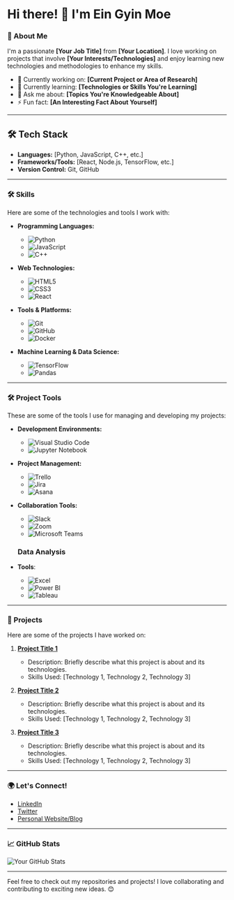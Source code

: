 # Hi there! 👋 I'm Ein Gyin Moe

### 🌟 About Me
I'm a passionate **[Your Job Title]** from **[Your Location]**. I love working on projects that involve **[Your Interests/Technologies]** and enjoy learning new technologies and methodologies to enhance my skills.

- 🔭 Currently working on: **[Current Project or Area of Research]**
- 🌱 Currently learning: **[Technologies or Skills You're Learning]**
- 💬 Ask me about: **[Topics You're Knowledgeable About]**
- ⚡ Fun fact: **[An Interesting Fact About Yourself]**

---

## 🛠 Tech Stack

- **Languages:** [Python, JavaScript, C++, etc.]
- **Frameworks/Tools:** [React, Node.js, TensorFlow, etc.]
- **Version Control:** Git, GitHub

---

### 🛠 Skills
Here are some of the technologies and tools I work with:

- **Programming Languages:** 
  - ![Python](https://img.shields.io/badge/-Python-3776AB?style=flat-square&logo=python&logoColor=white) 
  - ![JavaScript](https://img.shields.io/badge/-JavaScript-F7DF1E?style=flat-square&logo=javascript&logoColor=black)
  - ![C++](https://img.shields.io/badge/-C++-00599C?style=flat-square&logo=c%2B%2B&logoColor=white)

- **Web Technologies:**
  - ![HTML5](https://img.shields.io/badge/-HTML5-E34F26?style=flat-square&logo=html5&logoColor=white)
  - ![CSS3](https://img.shields.io/badge/-CSS3-1572B6?style=flat-square&logo=css3&logoColor=white)
  - ![React](https://img.shields.io/badge/-React-61DAFB?style=flat-square&logo=react&logoColor=black)

- **Tools & Platforms:**
  - ![Git](https://img.shields.io/badge/-Git-F05032?style=flat-square&logo=git&logoColor=white)
  - ![GitHub](https://img.shields.io/badge/-GitHub-181717?style=flat-square&logo=github&logoColor=white)
  - ![Docker](https://img.shields.io/badge/-Docker-2496ED?style=flat-square&logo=docker&logoColor=white)

- **Machine Learning & Data Science:**
  - ![TensorFlow](https://img.shields.io/badge/-TensorFlow-FF6F20?style=flat-square&logo=tensorflow&logoColor=white)
  - ![Pandas](https://img.shields.io/badge/-Pandas-150458?style=flat-square&logo=pandas&logoColor=white)

---

### 🛠 Project Tools
These are some of the tools I use for managing and developing my projects:

- **Development Environments:**
  - ![Visual Studio Code](https://img.shields.io/badge/-Visual%20Studio%20Code-007ACC?style=flat-square&logo=visual-studio-code&logoColor=white)
  - ![Jupyter Notebook](https://img.shields.io/badge/-Jupyter%20Notebook-F37626?style=flat-square&logo=jupyter&logoColor=white)

- **Project Management:**
  - ![Trello](https://img.shields.io/badge/-Trello-0079BF?style=flat-square&logo=trello&logoColor=white)
  - ![Jira](https://img.shields.io/badge/-Jira-0052CC?style=flat-square&logo=jira&logoColor=white) 
  - ![Asana](https://img.shields.io/badge/-Asana-120C3C?style=flat-square&logo=asana&logoColor=white) 

- **Collaboration Tools:**
  - ![Slack](https://img.shields.io/badge/-Slack-4A154B?style=flat-square&logo=slack&logoColor=white)
  - ![Zoom](https://img.shields.io/badge/-Zoom-2D8CFF?style=flat-square&logo=zoom&logoColor=white)
  - ![Microsoft Teams](https://img.shields.io/badge/-Microsoft%20Teams-6264A7?style=flat-square&logo=microsoftteams&logoColor=white)
 
  ### Data Analysis
- **Tools**: 
  - ![Excel](https://img.shields.io/badge/-Excel-217346?style=flat-square&logo=microsoft-excel&logoColor=white) 
  - ![Power BI](https://img.shields.io/badge/-Power%20BI-F25028?style=flat-square&logo=powerbi&logoColor=white) 
  - ![Tableau](https://img.shields.io/badge/-Tableau-E97627?style=flat-square&logo=tableau&logoColor=white)


---

### 📂 Projects
Here are some of the projects I have worked on:

1. **[Project Title 1](https://github.com/yourusername/project1)**  
   - Description: Briefly describe what this project is about and its technologies.
   - Skills Used: [Technology 1, Technology 2, Technology 3]

2. **[Project Title 2](https://github.com/yourusername/project2)**  
   - Description: Briefly describe what this project is about and its technologies.
   - Skills Used: [Technology 1, Technology 2, Technology 3]

3. **[Project Title 3](https://github.com/yourusername/project3)**  
   - Description: Briefly describe what this project is about and its technologies.
   - Skills Used: [Technology 1, Technology 2, Technology 3]

---

### 🌍 Let's Connect!
- [LinkedIn](https://www.linkedin.com/in/yourprofile)
- [Twitter](https://twitter.com/yourusername)
- [Personal Website/Blog](https://yourwebsite.com)

---

### 📈 GitHub Stats
![Your GitHub Stats](https://github-readme-stats.vercel.app/api?username=yourusername&show_icons=true&theme=radical)

---

Feel free to check out my repositories and projects! I love collaborating and contributing to exciting new ideas. 😊

